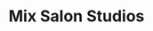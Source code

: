 ---
title: "Mix Salon Studios"
url: /greenville/mix-salon-studios-pelham-road/
shop: hairdresser
---